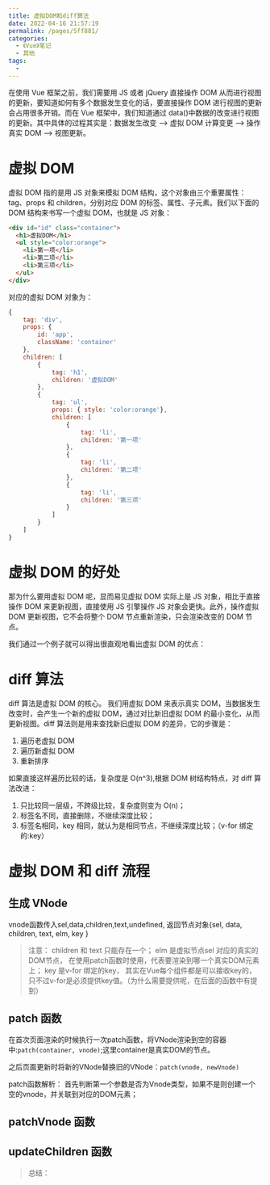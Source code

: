 ```yaml
---
title: 虚拟DOM和diff算法
date: 2022-04-16 21:57:19
permalink: /pages/5ff881/
categories:
  - 《Vue》笔记
  - 其他
tags:
  - 
---
```

在使用 Vue 框架之前，我们需要用 JS 或者 jQuery 直接操作 DOM 从而进行视图的更新，要知道如何有多个数据发生变化的话，要直接操作 DOM 进行视图的更新会占用很多开销。而在 Vue 框架中，我们知道通过 data()中数据的改变进行视图的更新。其中具体的过程其实是：数据发生改变 --> 虚拟 DOM 计算变更 --> 操作真实 DOM --> 视图更新。

# 虚拟 DOM

虚拟 DOM 指的是用 JS 对象来模拟 DOM 结构，这个对象由三个重要属性：tag、props 和 children，分别对应 DOM 的标签、属性、子元素。我们以下面的 DOM 结构来书写一个虚拟 DOM，也就是 JS 对象：

```html
<div id="id" class="container">
  <h1>虚拟DOM</h1>
  <ul style="color:orange">
    <li>第一项</li>
    <li>第二项</li>
    <li>第三项</li>
  </ul>
</div>
```

对应的虚拟 DOM 对象为：

```js
{
    tag: 'div',
    props: {
        id: 'app',
        className: 'container'
    },
    children: [
        {
            tag: 'h1',
            children: '虚拟DOM'
        },
        {
            tag: 'ul',
            props: { style: 'color:orange'},
            children: [
                {
                    tag: 'li',
                    children: '第一项'
                },
                {
                    tag: 'li',
                    children: '第二项'
                },
                {
                    tag: 'li',
                    children: '第三项'
                }
            ]
        }
    ]
}
```

# 虚拟 DOM 的好处

那为什么要用虚拟 DOM 呢，显而易见虚拟 DOM 实际上是 JS 对象，相比于直接操作 DOM 来更新视图，直接使用 JS 引擎操作 JS 对象会更快。此外，操作虚拟 DOM 更新视图，它不会将整个 DOM 节点重新渲染，只会渲染改变的 DOM 节点。

我们通过一个例子就可以得出很直观地看出虚拟 DOM 的优点：

# diff 算法

diff 算法是虚拟 DOM 的核心。 我们用虚拟 DOM 来表示真实 DOM，当数据发生改变时，会产生一个新的虚拟 DOM，通过对比新旧虚拟 DOM 的最小变化，从而更新视图。diff 算法则是用来查找新旧虚拟 DOM 的差异，它的步骤是：

1. 遍历老虚拟 DOM
2. 遍历新虚拟 DOM
3. 重新排序

如果直接这样遍历比较的话，复杂度是 O(n^3),根据 DOM 树结构特点，对 diff 算法改进：

1. 只比较同一层级，不跨级比较，复杂度则变为 O(n)；
2. 标签名不同，直接删除，不继续深度比较；
3. 标签名相同，key 相同，就认为是相同节点，不继续深度比较；（v-for 绑定的:key）

# 虚拟 DOM 和 diff 流程

## 生成 VNode

vnode函数传入sel,data,children,text,undefined, 返回节点对象{sel, data, children, text, elm, key }

> 注意： 
> children 和 text 只能存在一个；
> elm 是虚拟节点sel 对应的真实的DOM节点， 在使用patch函数时使用，代表要渲染到哪一个真实DOM元素上；
> key 是v-for 绑定的key， 其实在Vue每个组件都是可以接收key的，只不过v-for是必须提供key值。（为什么需要提供呢，在后面的函数中有提到）

## patch 函数

在首次页面渲染的时候执行一次patch函数，将VNode渲染到空的容器中:`patch(container, vnode)`;这里container是真实DOM的节点。

之后页面更新时将新的VNode替换旧的VNode：`patch(vnode, newVnode)`

patch函数解析：
首先判断第一个参数是否为Vnode类型，如果不是则创建一个空的vnode，并关联到对应的DOM元素；


## patchVnode 函数

## updateChildren 函数


> 总结：

 